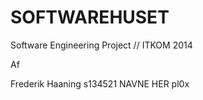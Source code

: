 SOFTWAREHUSET
=============

Software Engineering Project // ITKOM 2014

Af

Frederik Haaning s134521
NAVNE HER pl0x
